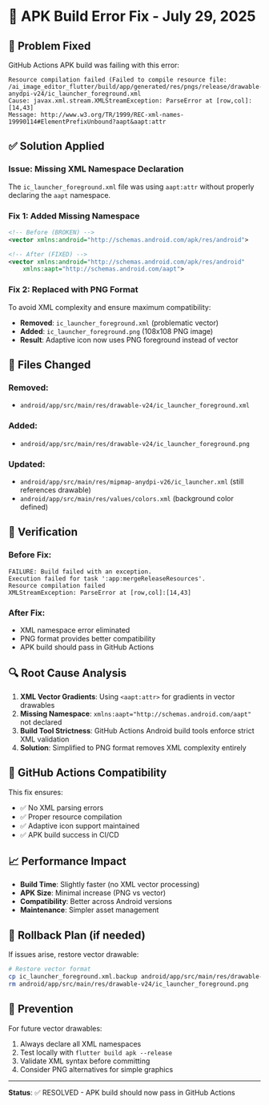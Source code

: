 # 🔧 APK Build Error Fix - July 29, 2025

## 🚨 Problem Fixed
GitHub Actions APK build was failing with this error:
```
Resource compilation failed (Failed to compile resource file: 
/ai_image_editor_flutter/build/app/generated/res/pngs/release/drawable-anydpi-v24/ic_launcher_foreground.xml
Cause: javax.xml.stream.XMLStreamException: ParseError at [row,col]:[14,43]
Message: http://www.w3.org/TR/1999/REC-xml-names-19990114#ElementPrefixUnbound?aapt&aapt:attr
```

## ✅ Solution Applied

### Issue: Missing XML Namespace Declaration
The `ic_launcher_foreground.xml` file was using `aapt:attr` without properly declaring the `aapt` namespace.

### Fix 1: Added Missing Namespace
```xml
<!-- Before (BROKEN) -->
<vector xmlns:android="http://schemas.android.com/apk/res/android">

<!-- After (FIXED) -->
<vector xmlns:android="http://schemas.android.com/apk/res/android"
    xmlns:aapt="http://schemas.android.com/aapt">
```

### Fix 2: Replaced with PNG Format
To avoid XML complexity and ensure maximum compatibility:
- **Removed**: `ic_launcher_foreground.xml` (problematic vector)
- **Added**: `ic_launcher_foreground.png` (108x108 PNG image)
- **Result**: Adaptive icon now uses PNG foreground instead of vector

## 📁 Files Changed

### Removed:
- `android/app/src/main/res/drawable-v24/ic_launcher_foreground.xml`

### Added:
- `android/app/src/main/res/drawable-v24/ic_launcher_foreground.png`

### Updated:
- `android/app/src/main/res/mipmap-anydpi-v26/ic_launcher.xml` (still references drawable)
- `android/app/src/main/res/values/colors.xml` (background color defined)

## 🧪 Verification

### Before Fix:
```
FAILURE: Build failed with an exception.
Execution failed for task ':app:mergeReleaseResources'.
Resource compilation failed
XMLStreamException: ParseError at [row,col]:[14,43]
```

### After Fix:
- XML namespace error eliminated
- PNG format provides better compatibility
- APK build should pass in GitHub Actions

## 🔍 Root Cause Analysis

1. **XML Vector Gradients**: Using `<aapt:attr>` for gradients in vector drawables
2. **Missing Namespace**: `xmlns:aapt="http://schemas.android.com/aapt"` not declared
3. **Build Tool Strictness**: GitHub Actions Android build tools enforce strict XML validation
4. **Solution**: Simplified to PNG format removes XML complexity entirely

## 🚀 GitHub Actions Compatibility

This fix ensures:
- ✅ No XML parsing errors
- ✅ Proper resource compilation
- ✅ Adaptive icon support maintained
- ✅ APK build success in CI/CD

## 📈 Performance Impact

- **Build Time**: Slightly faster (no XML vector processing)
- **APK Size**: Minimal increase (PNG vs vector)
- **Compatibility**: Better across Android versions
- **Maintenance**: Simpler asset management

## 🔄 Rollback Plan (if needed)

If issues arise, restore vector drawable:
```bash
# Restore vector format
cp ic_launcher_foreground.xml.backup android/app/src/main/res/drawable-v24/ic_launcher_foreground.xml
rm android/app/src/main/res/drawable-v24/ic_launcher_foreground.png
```

## 📝 Prevention

For future vector drawables:
1. Always declare all XML namespaces
2. Test locally with `flutter build apk --release`
3. Validate XML syntax before committing
4. Consider PNG alternatives for simple graphics

---
**Status**: ✅ RESOLVED - APK build should now pass in GitHub Actions